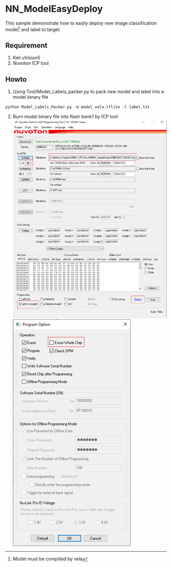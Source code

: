 # NN_ModelEasyDeploy
This sample demonstrate how to easily deploy new image classification model[^1] and label to target. 
## Requirement
1. Keil uVision5
2. Nuvoton ICP tool
## Howto
1. Using Tool/Model_Labels_packer.py to pack new model and label into a model binary file
```
python Model_Labels_Packer.py -m model_vela.tflite -l label.txt
```
2. Burn model binary file into flash bank1 by ICP tool
![ICP setting](Picture/ICP_setting_1.PNG)
![ICP_setting](Picture/ICP_setting_2.PNG)
[^1]: Model must be compilied by vela

